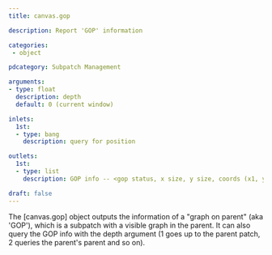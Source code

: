 ```yaml
---
title: canvas.gop

description: Report 'GOP' information

categories:
 - object

pdcategory: Subpatch Management

arguments:
- type: float
  description: depth
  default: 0 (current window)

inlets:
  1st:
  - type: bang
    description: query for position

outlets:
  1st:
  - type: list
    description: GOP info -- <gop status, x size, y size, coords (x1, y1, x2, y1)>

draft: false
---
```


The [canvas.gop] object outputs the information of a "graph on parent" (aka 'GOP'), which is a subpatch with a visible graph in the parent. It can also query the GOP info with the depth argument (1 goes up to the parent patch, 2 queries the parent's parent and so on).